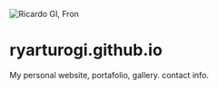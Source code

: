 ![Ricardo GI, Fron](https://user-images.githubusercontent.com/8452197/132953251-c382378e-8a41-4f2a-a383-73a5abc06d06.png)
# ryarturogi.github.io
My personal website, portafolio, gallery. contact info.
